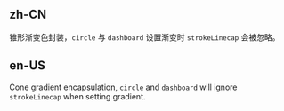 ## zh-CN

锥形渐变色封装，`circle` 与 `dashboard` 设置渐变时 `strokeLinecap` 会被忽略。

## en-US

Cone gradient encapsulation, `circle` and `dashboard` will ignore `strokeLinecap` when setting gradient.
